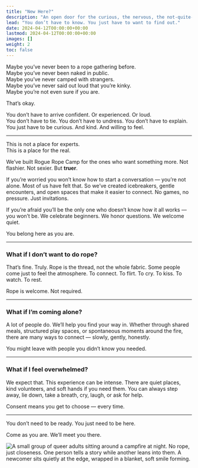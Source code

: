 ```yaml
---
title: "New Here?"
description: "An open door for the curious, the nervous, the not-quite-sure."
lead: "You don’t have to know. You just have to want to find out."
date: 2024-04-12T00:00:00+00:00
lastmod: 2024-04-12T00:00:00+00:00
images: []
weight: 2
toc: false
---
```



Maybe you’ve never been to a rope gathering before.  
Maybe you’ve never been naked in public.  
Maybe you’ve never camped with strangers.  
Maybe you’ve never said out loud that you’re kinky.  
Maybe you’re not even sure if you are.

That’s okay.

You don’t have to arrive confident. Or experienced. Or loud.  
You don’t have to tie. You don’t have to undress. You don’t have to explain.  
You just have to be curious. And kind. And willing to feel.

---

This is not a place for experts.  
This is a place for the real.

We’ve built Rogue Rope Camp for the ones who want something more. Not flashier. Not sexier. But **truer**.

If you’re worried you won’t know how to start a conversation — you’re not alone. Most of us have felt that. So we’ve created icebreakers, gentle encounters, and open spaces that make it easier to connect. No games, no pressure. Just invitations.

If you’re afraid you’ll be the only one who doesn’t know how it all works — you won’t be. We celebrate beginners. We honor questions. We welcome quiet.

You belong here as you are.

---

### What if I don’t want to do rope?

That’s fine. Truly. Rope is the thread, not the whole fabric. Some people come just to feel the atmosphere. To connect. To flirt. To cry. To kiss. To watch. To rest.

Rope is welcome. Not required.

---

### What if I’m coming alone?

A lot of people do. We’ll help you find your way in. Whether through shared meals, structured play spaces, or spontaneous moments around the fire, there are many ways to connect — slowly, gently, honestly.

You might leave with people you didn’t know you needed.

---

### What if I feel overwhelmed?

We expect that. This experience can be intense. There are quiet places, kind volunteers, and soft hands if you need them. You can always step away, lie down, take a breath, cry, laugh, or ask for help.

Consent means you get to choose — every time.

---

You don’t need to be ready. You just need to be here.

Come as you are. We’ll meet you there.

![A small group of queer adults sitting around a campfire at night. No rope, just closeness. One person tells a story while another leans into them. A newcomer sits quietly at the edge, wrapped in a blanket, soft smile forming.](/images/rrc25/new-here.png)
